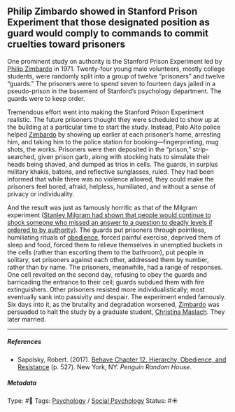 ## Philip Zimbardo showed in Stanford Prison Experiment that those designated position as guard would comply to commands to commit cruelties toward prisoners

One prominent study on authority is the Stanford Prison Experiment led by [Philip Zimbardo]() in 1971. Twenty-four young male volunteers, mostly college students, were randomly split into a group of twelve “prisoners” and twelve “guards.” The prisoners were to spend seven to fourteen days jailed in a pseudo-prison in the basement of Stanford’s psychology department. The guards were to keep order.

Tremendous effort went into making the Stanford Prison Experiment realistic. The future prisoners thought they were scheduled to show up at the building at a particular time to start the study. Instead, Palo Alto police helped [Zimbardo]() by showing up earlier at each prisoner’s home, arresting him, and taking him to the police station for booking—fingerprinting, mug shots, the works. Prisoners were then deposited in the “prison,” strip-searched, given prison garb, along with stocking hats to simulate their heads being shaved, and dumped as trios in cells. The guards, in surplus military khakis, batons, and reflective sunglasses, ruled. They had been informed that while there was no violence allowed, they could make the prisoners feel bored, afraid, helpless, humiliated, and without a sense of privacy or individuality.

And the result was just as famously horrific as that of the Milgram experiment ([Stanley Milgram had shown that people would continue to shock someone who missed an answer to a question to deadly levels if ordered to by authority](Stanley%20Milgram%20had%20shown%20that%20people%20would%20continue%20to%20shock%20someone%20who%20missed%20an%20answer%20to%20a%20question%20to%20deadly%20levels%20if%20ordered%20to%20by%20authority.md)). The guards put prisoners through pointless, humiliating rituals of [obedience](obedience.md), forced painful exercise, deprived them of sleep and food, forced them to relieve themselves in unemptied buckets in the cells (rather than escorting them to the bathroom), put people in solitary, set prisoners against each other, addressed them by number, rather than by name. The prisoners, meanwhile, had a range of responses. One cell revolted on the second day, refusing to obey the guards and barricading the entrance to their cell; guards subdued them with fire extinguishers. Other prisoners resisted more individualistically; most eventually sank into passivity and despair. The experiment ended famously. Six days into it, as the brutality and degradation worsened, [Zimbardo]()  was persuaded to halt the study by a graduate student, [Christina Maslach](). They later married.

---

##### References

* Sapolsky, Robert. (2017). [Behave Chapter 12. Hierarchy, Obedience, and Resistance](Behave%20Chapter%2012.%20Hierarchy,%20Obedience,%20and%20Resistance.md) (p. 527). New York, NY: *Penguin Random House*. 

##### Metadata

Type: #🔴 
Tags: [Psychology](Psychology.md) / [Social Psychology](Social%20Psychology.md)
Status: #☀️ 
